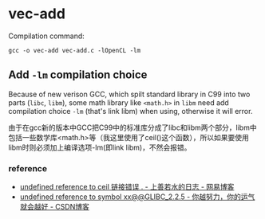 # vec-add

Compilation command:

```shell
gcc -o vec-add vec-add.c -lOpenCL -lm
```


## Add `-lm` compilation choice

Because of new verison GCC, which spilt standard library in C99 into two parts (`libc`, `libm`), some math library like `<math.h>` in `libm` need add compilation choice `-lm` (that's link libm) when using, otherwise it will error.

由于在gcc新的版本中GCC把C99中的标准库分成了libc和libm两个部分，libm中包括一些数学库<math.h>等（我这里使用了ceil()这个函数），所以如果要使用libm时则必须加上编译选项-lm(即link libm)，不然会报错。

### reference
* [undefined reference to ceil 链接错误 . - 上善若水的日志 - 网易博客](http://blog.163.com/zsy_19880518/blog/static/18525812720130631537226/)
* [undefined reference to symbol xx@@GLIBC_2.2.5 - 你越努力，你的运气就会越好 - CSDN博客](http://blog.csdn.net/vintionnee/article/details/36004973)

